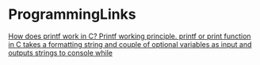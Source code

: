 # ProgrammingLinks

[How does printf work in C? Printf working principle. printf or print function in C takes a formatting string and couple of optional variables as input and outputs strings to console while ](https://maps.google.ca/url?sa=t&url=http%3A%2F%2Fwww.equestionanswers.com%2Fc%2Fc-printf-scanf-working-principle.php "How does printf work in C?")
